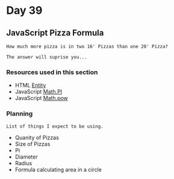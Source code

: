 # Day 39

## JavaScript Pizza Formula

    How much more pizza is in two 16' Pizzas than one 20' Pizza?

    The answer will suprise you...

### Resources used in this section
- HTML [Entity]()
- JavaScript [Math.PI]()
- JavaScript [Math.pow]()


### Planning 

    List of things I expect to be using.

- Quanity of Pizzas
- Size of Pizzas
- Pi 
- Diameter
- Radius
- Formula calculating area in a circle
